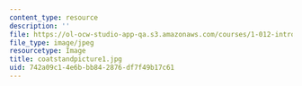 ```yaml
---
content_type: resource
description: ''
file: https://ol-ocw-studio-app-qa.s3.amazonaws.com/courses/1-012-introduction-to-civil-engineering-design-spring-2002/742a09c14e6bbb842876df7f49b17c61_coatstandpicture1.jpg
file_type: image/jpeg
resourcetype: Image
title: coatstandpicture1.jpg
uid: 742a09c1-4e6b-bb84-2876-df7f49b17c61
---
```

